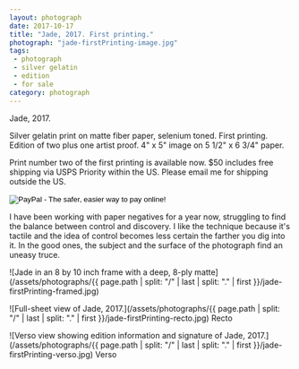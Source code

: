 ```yaml
---
layout: photograph
date: 2017-10-17
title: "Jade, 2017. First printing."
photograph: "jade-firstPrinting-image.jpg"
tags:
 - photograph
 - silver gelatin
 - edition
 - for sale
category: photograph
---
```

Jade, 2017.

Silver gelatin print on matte fiber paper, selenium toned.
First printing. Edition of two plus one artist proof. 4" x 5" image on 5 1/2" x 6 3/4" paper.

Print number two of the first printing is available now. $50 includes free shipping via USPS Priority within the US. Please email me for shipping outside the US.

<form action="https://www.paypal.com/cgi-bin/webscr" method="post" target="_top">
<input type="hidden" name="cmd" value="_s-xclick">
<input type="hidden" name="hosted_button_id" value="6GNV2LFTNQF6U">
<input type="image" src="https://www.paypalobjects.com/en_US/i/btn/btn_buynow_SM.gif" border="0" name="submit" alt="PayPal - The safer, easier way to pay online!">
<img alt="" border="0" src="https://www.paypalobjects.com/en_US/i/scr/pixel.gif" width="1" height="1">
</form>



I have been working with paper negatives for a year now, struggling to find the balance between control and discovery. I like the technique because it's tactile and the idea of control becomes less certain the farther you dig into it. In the good ones, the subject and the surface of the photograph find an uneasy truce.

![Jade in an 8 by 10 inch frame with a deep, 8-ply matte](/assets/photographs/{{ page.path | split: "/" | last | split: "." | first }}/jade-firstPrinting-framed.jpg)

![Full-sheet view of Jade, 2017.](/assets/photographs/{{ page.path | split: "/" | last | split: "." | first }}/jade-firstPrinting-recto.jpg)
Recto

![Verso view showing edition information and signature of Jade, 2017.](/assets/photographs/{{ page.path | split: "/" | last | split: "." | first }}/jade-firstPrinting-verso.jpg)
Verso
